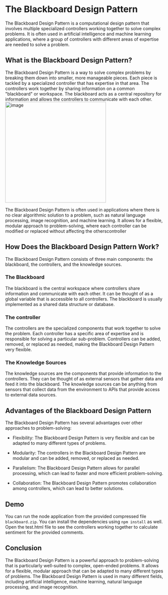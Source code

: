 # The Blackboard Design Pattern

The Blackboard Design Pattern is a computational design pattern that involves multiple specialized controllers working together to solve complex problems. It is often used in artificial intelligence and machine learning applications, where a group of controllers with different areas of expertise are needed to solve a problem.
     
## What is the Blackboard Design Pattern?

The Blackboard Design Pattern is a way to solve complex problems by breaking them down into smaller, more manageable pieces. Each piece is tackled by a specialized controller that has expertise in that area. The controllers work together by sharing information on a common "blackboard" or workspace. The blackboard acts as a central repository for information and allows the controllers to communicate with each other.
<img width="321" alt="image" src="https://user-images.githubusercontent.com/43367262/236131165-66dc1a1b-fcc7-4141-84cc-2ac57f47677b.png">

The Blackboard Design Pattern is often used in applications where there is no clear algorithmic solution to a problem, such as natural language processing, image recognition, and machine learning. It allows for a flexible, modular approach to problem-solving, where each controller can be modified or replaced without affecting the otherscontroller

## How Does the Blackboard Design Pattern Work?

The Blackboard Design Pattern consists of three main components: the blackboard, the controllers, and the knowledge sources.

### The Blackboard

The blackboard is the central workspace where controllers share information and communicate with each other. It can be thought of as a global variable that is accessible to all controllers. The blackboard is usually implemented as a shared data structure or database.

### The controller

The controllers are the specialized components that work together to solve the problem. Each controller has a specific area of expertise and is responsible for solving a particular sub-problem. Controllers can be added, removed, or replaced as needed, making the Blackboard Design Pattern very flexible.

### The Knowledge Sources

The knowledge sources are the components that provide information to the controllers. They can be thought of as external sensors that gather data and feed it into the blackboard. The knowledge sources can be anything from sensors that collect data from the environment to APIs that provide access to external data sources.

## Advantages of the Blackboard Design Pattern

The Blackboard Design Pattern has several advantages over other approaches to problem-solving:

- Flexibility: The Blackboard Design Pattern is very flexible and can be adapted to many different types of problems.

- Modularity: The controllers in the Blackboard Design Pattern are modular and can be added, removed, or replaced as needed.

- Parallelism: The Blackboard Design Pattern allows for parallel processing, which can lead to faster and more efficient problem-solving.

- Collaboration: The Blackboard Design Pattern promotes collaboration among controllers, which can lead to better solutions.

## Demo
You can run the node application from the provided compressed file `blackboard.zip`. You can install the dependencies using `npm install` as well. Open the test.html file to see the controllers working together to calculate sentiment for the provided comments. 

## Conclusion

The Blackboard Design Pattern is a powerful approach to problem-solving that is particularly well-suited to complex, open-ended problems. It allows for a flexible, modular approach that can be adapted to many different types of problems. The Blackboard Design Pattern is used in many different fields, including artificial intelligence, machine learning, natural language processing, and image recognition.
